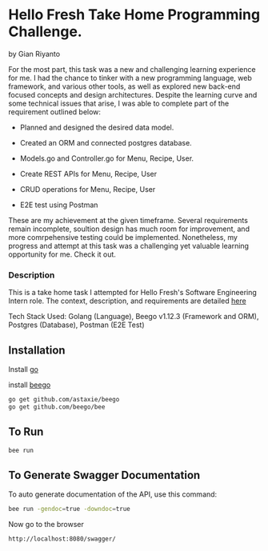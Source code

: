 # Hello Fresh Take Home Programming Challenge.
by Gian Riyanto

For the most part, this task was a new and challenging learning experience for me. I had the chance to tinker with a new programming language, web framework, and various other tools, as well as explored new back-end focused concepts and design architectures. Despite the learning curve and some technical issues that arise, I was able to complete part of the requirement outlined below:

- Planned and designed the desired data model.

- Created an ORM and connected postgres database.

- Models.go and Controller.go for Menu, Recipe, User.

- Create REST APIs for Menu, Recipe, User

- CRUD operations for Menu, Recipe, User

- E2E test using Postman

These are my achievement at the given timeframe. Several requirements remain incomplete, soultion design has much room for improvement, and more comrpehensive testing could be implemented. Nonetheless, my progress and attempt at this task was a challenging yet valuable learning opportunity for me. Check it out.

### Description
This is a take home task I attempted for Hello Fresh's Software Engineering Intern role. The context, description, and requirements are detailed [here](https://github.com/hello-abhishek/hf-take-home-programming-challenges/blob/main/SOFTWARE-ENGINEER.md)

Tech Stack Used: Golang (Language), Beego v1.12.3 (Framework and ORM), Postgres (Database), Postman (E2E Test)

## Installation

Install [go](https://golang.org/doc/install)

install [beego](https://beego.me/docs/install/)

```bash
go get github.com/astaxie/beego
go get github.com/beego/bee
```

## To Run

```bash
bee run
```

## To Generate Swagger Documentation
To auto generate documentation of the API, use this command:
```bash
bee run -gendoc=true -downdoc=true
```
Now go to the browser
```
http://localhost:8080/swagger/
```
